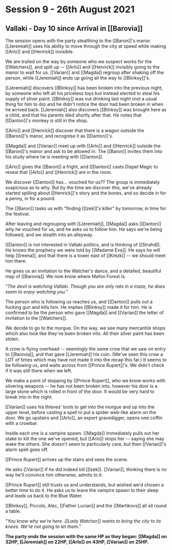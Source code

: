 # Session 9 - 26th August 2021

## Vallaki - Day 10 since Arrival in [[Barovia]]

The session opens with the party stealthing to the [[Baron]]'s manor. [[Jeremiah]] uses his ability to move through the city at speed while making [[Arlo]] and [[Henrick]] invisible.

We are trailed on the way by someone who we suspect works for the [[Watchers]], and split up -- [[Arlo]] and [[Henrick]] invisibly going to the manor to wait for us. [[Varian]] and [[Magda]] regroup after shaking off the person, while [[Jeremiah]] ends up going all the way to [[Blinksy]]'s.

[[Jeremiah]] discovers [[Blinksy]] has been broken into the previous night, by someone who left all his priceless toys but instead elected to steal his supply of silver paint. [[Blinksy]] was out drinking last night (not a usual thing for him to do) and he didn't notice the door had been broken in when he arrived back. [[Jeremiah]] also discovers [[Blinksy]] was brought here as a child, and that his parents died shortly after that. He notes that [[Danton]]'s monkey is still in the shop.

[[Arlo]] and [[Henrick]] discover that there is a wagon outside the [[Baron]]'s manor, and recognise it as [[Danton]]'s.

[[Magda]] and [[Varian]] meet up with [[Arlo]] and [[Henrick]] outside the [[Baron]]'s manor and ask to be allowed in. The [[Baron]] invites them into his study where he is meeting with [[Danton]].

[[Arlo]] gives the [[Baron]] a fright, and [[Danton]] casts Dispel Magic to reveal that [[Arlo]] and [[Henrick]] are in the room.

We discover [[Danton]] has... vouched for us?? The group is immediately suspicious as to why. But by the time we discover this, we've already started spilling about [[Henrick]]'s story and the bones, and so decide in for a penny, in for a pound.

The [[Baron]] tasks us with "finding [[Izek]]'s killer" by tomorrow, in time for the festival.

After leaving and regrouping with [[Jeremiah]], [[Magda]] asks [[Danton]] why he vouched for us, and he asks us to follow him. He says we're being followed, and we stealth into an alleyway.

[[Danton]] is not interested in Vallaki politics, and is thinking of [[Strahd]]. He knows the prophecy we were told by [[Madame Eva]]. He says he will help [[Ireena]], and that there is a tower east of [[Krezk]] -- we should meet him there.

He gives us an invitation to the Watcher's dance, and a detailed, beautiful map of [[Barovia]]. We now know where Mafoo Forest is.

*"The devil is watching Vallaki. Though you are only rats in a maze, he does seem to enjoy watching you."*

The person who is following us reaches us, and [[Danton]] pulls out a fucking gun and kills him. He implies [[Blinksy]] made it for him. He is confirmed to be the person who gave [[Magda]] and [[Varian]] the letter of invitation to the [[Watchers]].

We decide to go to the morgue. On the way, we see many mercantile shops which also look like they've been broken into. All their silver paint has been stolen.

A crow is flying overhead -- seemingly the same crow that we saw on entry to [[Barovia]], and that gave [[Jeremiah]] his coin. (We've seen this crow a LOT of times which may have not made it into the recap this far.) It seems to be following us, and waits across from [[Prince Rupert]]'s. We didn't check if it was still there when we left.

We make a point of stopping by [[Prince Rupert]], who we know works with silvering weapons -- he has not been broken into, however his door is a large stone which is rolled in front of the door. It would be very hard to break into in the night.

[[Varian]] uses his thieves' tools to get into the morgue and up into the upper level, before casting a spell to put a spider web-like alarm on the door. We go upstairs and [[Arlo]], an expert gravedigger, opens one coffin with a crowbar.

Inside each one is a vampire spawn. [[Magda]] immediately pulls out her stake to kill the one we've opened, but [[Arlo]] stops her -- saying she may wake the others. She doesn't seem to particularly care, but then [[Varian]]'s alarm spell goes off.

[[Prince Rupert]] arrives up the stairs and sees the scene.

He asks [[Varian]] if he did indeed kill [[Izek]]. [[Varian]], thinking there is no way he'll convince him otherwise, admits to it.

[[Prince Rupert]] still trusts us and understands, but wished we'd chosen a better time to do it. He asks us to leave the vampire spawn to their sleep and leads us back to the Blue Water.

[[Blinksy]], Piccolo, Alec, [[Father Lucian]] and the [[Martikovs]] all sit round a table.

*"You know why we're here. [[Lady Watcher]] wants to bring the city to its knees. We're not going to let them."*

**The party ends the session with the same HP as they began: [[Magda]] on 32HP, [[Jeremiah]] on 22HP, [[Arlo]] on 43HP, [[Varian]] on 25HP.**